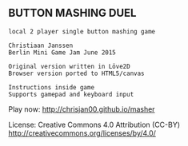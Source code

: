 BUTTON MASHING DUEL
-------------------

    local 2 player single button mashing game

    Christiaan Janssen
    Berlin Mini Game Jam June 2015

    Original version written in Löve2D
    Browser version ported to HTML5/canvas

    Instructions inside game
    Supports gamepad and keyboard input


Play now: http://chrisjan00.github.io/masher

License: 
Creative Commons 4.0 Attribution (CC-BY)
http://creativecommons.org/licenses/by/4.0/

    
